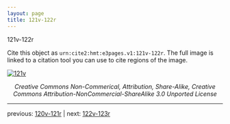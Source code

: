 ```yaml
---
layout: page
title: 121v-122r
---
```


121v-122r

Cite this object as `urn:cite2:hmt:e3pages.v1:121v-122r`.  The full image is linked to a citation tool you can use to cite regions of the image.

[![121v](http://www.homermultitext.org/iipsrv?IIIF=/project/homer/pyramidal/deepzoom/hmt/e3bifolio/v1/E3_121v_122r.tif/full/800,/0/default.jpg)](http://www.homermultitext.org/ict2/?urn=urn:cite2:hmt:e3bifolio.v1:E3_121v_122r) 

<p style="text-align: center; font-style: italic;">Creative Commons Non-Commerical, Attribution, Share-Alike, Creative Commons Attribution-NonCommercial-ShareAlike 3.0 Unported License</p>

---

previous: [120v-121r](../120v-121r/) | next: [122v-123r](../122v-123r/)